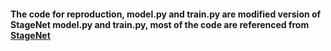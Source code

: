#### The code for reproduction, model.py and train.py are modified version of StageNet model.py and train.py, most of the code are referenced from [StageNet](https://github.com/v1xerunt/StageNet)

